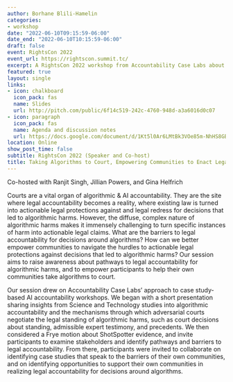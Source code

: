 ```yaml
---
author: Borhane Blili-Hamelin
categories:
- workshop
date: "2022-06-10T09:15:59-06:00"
date_end: "2022-06-10T10:15:59-06:00"
draft: false
event: RightsCon 2022
event_url: https://rightscon.summit.tc/
excerpt: A RightsCon 2022 workshop from Accountability Case Labs about the place of the courts in the algorithmic accountability space.
featured: true
layout: single
links:
- icon: chalkboard
  icon_pack: fas
  name: Slides
  url: http://pitch.com/public/6f14c519-242c-4760-948d-a3a6016d0c07
- icon: paragraph
  icon_pack: fas
  name: Agenda and discussion notes
  url: https://docs.google.com/document/d/1Kt5l0Ar6LMtBk3VOe85m-NhHS8GB_hux14nqhY3LGVE/edit?usp=sharing
location: Online
show_post_time: false
subtitle: RightsCon 2022 (Speaker and Co-host)
title: Taking Algorithms to Court, Empowering Communities to Enact Legal Accountability
---
```


Co-hosted with Ranjit Singh, Jillian Powers, and Gina Helfrich

Courts are a vital organ of algorithmic & AI accountability. They are the site where legal accountability becomes a reality, where existing law is turned into actionable legal protections against and legal redress for decisions that led to algorithmic harms. However, the diffuse, complex nature of algorithmic harms makes it immensely challenging to turn specific instances of harm into actionable legal claims. What are the barriers to legal accountability for decisions around algorithms? How can we better empower communities to navigate the hurdles to actionable legal protections against decisions that led to algorithmic harms? Our session aims to raise awareness about pathways to legal accountability for algorithmic harms, and to empower participants to help their own communities take algorithms to court.

Our session drew on Accountability Case Labs’ approach to case study-based AI accountability workshops. We began with a short presentation sharing insights from Science and Technology studies into algorithmic accountability and the mechanisms through which adversarial courts negotiate the legal standing of algorithmic harms, such as court decisions about standing, admissible expert testimony, and precedents. We then considered a Frye motion about ShotSpotter evidence, and invite participants to examine stakeholders and identify pathways and barriers to legal accountability. From there, participants were invited to collaborate on identifying case studies that speak to the barriers of their own communities, and on identifying opportunities to support their own communities in realizing legal accountability for decisions around algorithms.  
